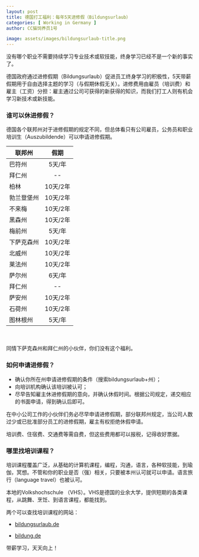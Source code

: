 ```yaml
---
layout: post
title: 德国打工福利：每年5天进修假（Bildungsurlaub）
categories: [ Working in Germany ]
author: CC猫饲养员1号

image: assets/images/bildungsurlaub-title.png
---
```


没有哪个职业不需要持续学习专业技术或软技能，终身学习已经不是一个新的事实了。

德国政府通过进修假期（Bildungsurlaub）促进员工终身学习的积极性，5天带薪假期用于自由选择主题的学习（与假期休假无关）。进修费用由雇员（培训费）和雇主（工资）分担：雇主通过公司可获得的新获得的知识，而我们打工人则有机会学习新技术或新技能。

### 谁可以休进修假？

德国各个联邦州对于进修假期的规定不同，但总体看只有公司雇员，公务员和职业培训生（Auszubildende）可以申请进修假期。

| 联邦州     |   假期   |
| ---------- | :------: |
| 巴符州     |  5天/年  |
| 拜仁州     |    --    |
| 柏林       | 10天/2年 |
| 勃兰登堡州 | 10天/2年 |
| 不来梅     | 10天/2年 |
| 黑森州     | 10天/2年 |
| 梅前州     |  5天/年  |
| 下萨克森州 | 10天/2年 |
| 北威州     | 10天/2年 |
| 莱法州     | 10天/2年 |
| 萨尔州     |  6天/年  |
| 拜仁州     |    --    |
| 萨安州     | 10天/2年 |
| 石荷州     | 10天/2年 |
| 图林根州   |  5天/年  |

<br/><br/>
同情下萨克森州和拜仁州的小伙伴，你们没有这个福利。

### 如何申请进修假？

- 确认你所在州申请进修假期的条件（搜索bildungsurlaub+州）；
- 向培训机构确认该培训被认可；
- 尽早告知雇主休进修假期的意向，并确认休假时间。根据公司规定，递交相应的书面申请，得到确认后即可。

在中小公司工作的小伙伴们务必尽早申请进修假期，部分联邦州规定，当公司人数过少或已批准部分员工的进修假期，雇主有权拒绝休假申请。

培训费、住宿费、交通费等需自费，但这些费用都可以报税，记得收好票据。

### 哪里找培训课程？

培训课程覆盖广泛，从基础的计算机课程，编程，沟通，语言，各种软技能，到瑜伽，冥想。不管和你的职业是否（强）相关，只要被本州认可就可以申请。语言旅行（language travel）也被认可。

本地的Volkshochschule （VHS）。VHS是德国的业余大学，提供短期的各类课程，从跳舞、烹饪、到语言课程，都能找到。

两个可以查找培训课程的网站：

- [bildungsurlaub.de](bildungsurlaub.de)

- [bildung.de](bildung.de)

带薪学习，天天向上！